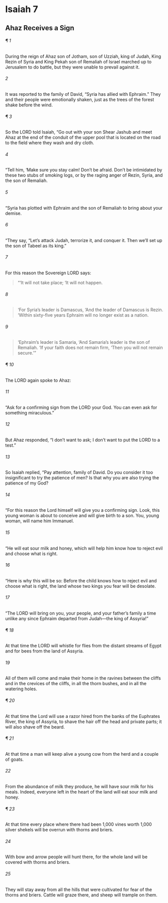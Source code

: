 # Isaiah 7
## Ahaz Receives a Sign
###### ¶ 1
During the reign of Ahaz son of Jotham, son of Uzziah, king of Judah, King Rezin of Syria and King Pekah son of Remaliah of Israel marched up to Jerusalem to do battle, but they were unable to prevail against it.
###### 2
It was reported to the family of David, “Syria has allied with Ephraim.” They and their people were emotionally shaken, just as the trees of the forest shake before the wind.
###### ¶ 3
So the LORD told Isaiah, “Go out with your son Shear Jashub and meet Ahaz at the end of the conduit of the upper pool that is located on the road to the field where they wash and dry cloth.
###### 4
“Tell him, ‘Make sure you stay calm! Don’t be afraid. Don’t be intimidated by these two stubs of smoking logs, or by the raging anger of Rezin, Syria, and the son of Remaliah.
###### 5
“Syria has plotted with Ephraim and the son of Remaliah to bring about your demise.
###### 6
“They say, “Let’s attack Judah, terrorize it, and conquer it. Then we’ll set up the son of Tabeel as its king.”
###### 7
For this reason the Sovereign LORD says:
> “‘It will not take place;
> ‘It will not happen.
###### 8
> ‘For Syria’s leader is Damascus,
> ‘And the leader of Damascus is Rezin.
> ‘Within sixty-five years Ephraim will no longer exist as a nation.
###### 9
> ‘Ephraim’s leader is Samaria,
> ‘And Samaria’s leader is the son of Remaliah.
> ‘If your faith does not remain firm,
> ‘Then you will not remain secure.’”
###### ¶ 10
The LORD again spoke to Ahaz:
###### 11
“Ask for a confirming sign from the LORD your God. You can even ask for something miraculous.”
###### 12
But Ahaz responded, “I don’t want to ask; I don’t want to put the LORD to a test.”
###### 13
So Isaiah replied, “Pay attention, family of David. Do you consider it too insignificant to try the patience of men? Is that why you are also trying the patience of my God?
###### 14
“For this reason the Lord himself will give you a confirming sign. Look, this young woman is about to conceive and will give birth to a son. You, young woman, will name him Immanuel.
###### 15
“He will eat sour milk and honey, which will help him know how to reject evil and choose what is right.
###### 16
“Here is why this will be so: Before the child knows how to reject evil and choose what is right, the land whose two kings you fear will be desolate.
###### 17
“The LORD will bring on you, your people, and your father’s family a time unlike any since Ephraim departed from Judah—the king of Assyria!”
###### ¶ 18
At that time the LORD will whistle for flies from the distant streams of Egypt and for bees from the land of Assyria.
###### 19
All of them will come and make their home in the ravines between the cliffs and in the crevices of the cliffs, in all the thorn bushes, and in all the watering holes.
###### ¶ 20
At that time the Lord will use a razor hired from the banks of the Euphrates River, the king of Assyria, to shave the hair off the head and private parts; it will also shave off the beard.
###### ¶ 21
At that time a man will keep alive a young cow from the herd and a couple of goats.
###### 22
From the abundance of milk they produce, he will have sour milk for his meals. Indeed, everyone left in the heart of the land will eat sour milk and honey.
###### ¶ 23
At that time every place where there had been 1,000 vines worth 1,000 silver shekels will be overrun with thorns and briers.
###### 24
With bow and arrow people will hunt there, for the whole land will be covered with thorns and briers.
###### 25
They will stay away from all the hills that were cultivated for fear of the thorns and briers. Cattle will graze there, and sheep will trample on them.
